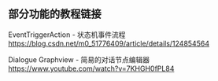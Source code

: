 ## 部分功能的教程链接
EventTriggerAction - 状态机事件流程 https://blog.csdn.net/m0_51776409/article/details/124854564

Dialogue Graphview - 简易的对话节点编辑器 https://www.youtube.com/watch?v=7KHGH0fPL84
